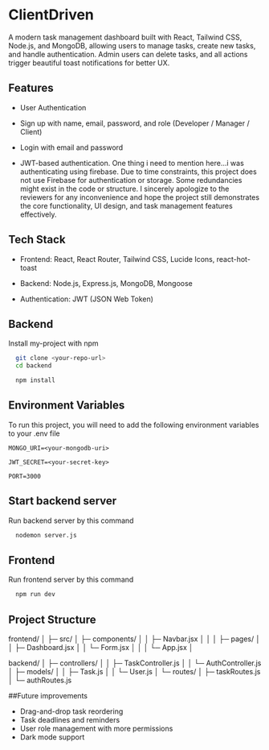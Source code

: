 
# ClientDriven

A modern task management dashboard built with React, Tailwind CSS, Node.js, and MongoDB, allowing users to manage tasks, create new tasks, and handle authentication. Admin users can delete tasks, and all actions trigger beautiful toast notifications for better UX.


## Features
- User Authentication

- Sign up with name, email, password, and role (Developer / Manager / Client)

- Login with email and password

- JWT-based authentication. One thing i need to mention here...i was authenticating using firebase. Due to time constraints, this project does not use Firebase for authentication or storage. Some redundancies might exist in the code or structure. I sincerely apologize to the reviewers for any inconvenience and hope the project still demonstrates the core functionality, UI design, and task management features effectively.
## Tech Stack

- Frontend: React, React Router, Tailwind CSS, Lucide Icons, react-hot-toast

- Backend: Node.js, Express.js, MongoDB, Mongoose

- Authentication: JWT (JSON Web Token)
## Backend

Install my-project with npm

```bash
  git clone <your-repo-url>
  cd backend

  npm install
```
    
## Environment Variables

To run this project, you will need to add the following environment variables to your .env file

`MONGO_URI=<your-mongodb-uri>`

`JWT_SECRET=<your-secret-key>`

`PORT=3000`

## Start backend server

Run backend server by this command

```bash
  nodemon server.js
```

## Frontend

Run frontend server by this command

```bash
  npm run dev
```


## Project Structure

frontend/
│
├─ src/
│ ├─ components/
│ │ ├─ Navbar.jsx
│ │
│ ├─ pages/
│ │ ├─ Dashboard.jsx
│ │ └─ Form.jsx
│ │
│ └─ App.jsx
│

backend/
│ ├─ controllers/
│ │ ├─ TaskController.js
│ │ └─ AuthController.js
│ ├─ models/
│ │ ├─ Task.js
│ │ └─ User.js
│ └─ routes/
│ ├─ taskRoutes.js
│ └─ authRoutes.js


##Future improvements
- Drag-and-drop task reordering
- Task deadlines and reminders
- User role management with more permissions
- Dark mode support
